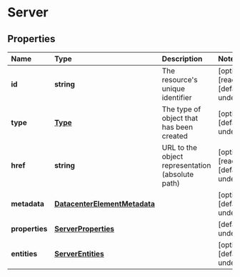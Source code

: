 # Server

## Properties

| Name | Type | Description | Notes |
| :--- | :--- | :--- | :--- |
| **id** | **string** | The resource\'s unique identifier | \[optional\] \[readonly\] \[default to undefined\] |
| **type** | [**Type**](type.md) | The type of object that has been created | \[optional\] \[default to undefined\] |
| **href** | **string** | URL to the object representation \(absolute path\) | \[optional\] \[readonly\] \[default to undefined\] |
| **metadata** | [**DatacenterElementMetadata**](datacenterelementmetadata.md) |  | \[optional\] \[default to undefined\] |
| **properties** | [**ServerProperties**](serverproperties.md) |  | \[default to undefined\] |
| **entities** | [**ServerEntities**](serverentities.md) |  | \[optional\] \[default to undefined\] |

